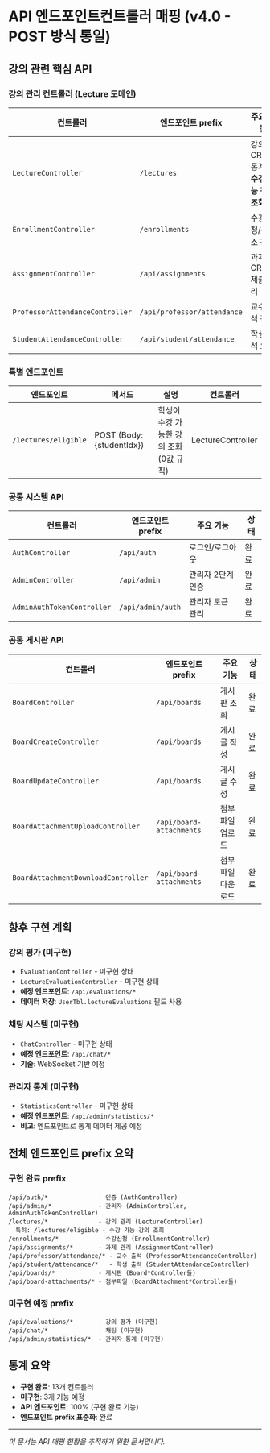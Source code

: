 #  API 엔드포인트컨트롤러 매핑 (v4.0 - POST 방식 통일)

## 강의 관련 핵심 API

### **강의 관리 컨트롤러 (Lecture 도메인)**
| 컨트롤러 | 엔드포인트 prefix | 주요 기능 | 상태 |
|---------|---------------|---------|------|
| `LectureController` | `/lectures` | 강의 CRUD, 통계, **수강 가능 강의 조회** | 완료  |
| `EnrollmentController` | `/enrollments` | 수강신청/취소 관리 | 완료  |
| `AssignmentController` | `/api/assignments` | 과제 CRUD, 제출 관리 | 완료  |
| `ProfessorAttendanceController` | `/api/professor/attendance` | 교수 출석 관리 | 완료  |
| `StudentAttendanceController` | `/api/student/attendance` | 학생 출석 요청 | 완료  |

### **특별 엔드포인트**
| 엔드포인트 | 메서드 | 설명 | 컨트롤러 |
|-----------|-------|------|---------|
| `/lectures/eligible` | POST (Body: {studentIdx}) | 학생이 수강 가능한 강의 조회 (0값 규칙) | LectureController |

### **공통 시스템 API**
| 컨트롤러 | 엔드포인트 prefix | 주요 기능 | 상태 |
|---------|---------------|---------|------|
| `AuthController` | `/api/auth` | 로그인/로그아웃 | 완료  |
| `AdminController` | `/api/admin` | 관리자 2단계 인증 | 완료  |
| `AdminAuthTokenController` | `/api/admin/auth` | 관리자 토큰 관리 | 완료  |

### **공통 게시판 API**
| 컨트롤러 | 엔드포인트 prefix | 주요 기능 | 상태 |
|---------|---------------|---------|------|
| `BoardController` | `/api/boards` | 게시판 조회 | 완료  |
| `BoardCreateController` | `/api/boards` | 게시글 작성 | 완료  |
| `BoardUpdateController` | `/api/boards` | 게시글 수정 | 완료  |
| `BoardAttachmentUploadController` | `/api/board-attachments` | 첨부파일 업로드 | 완료  |
| `BoardAttachmentDownloadController` | `/api/board-attachments` | 첨부파일 다운로드 | 완료  |

## 향후 구현 계획

### **강의 평가 (미구현)**
- `EvaluationController` - 미구현 상태
- `LectureEvaluationController` - 미구현 상태
- **예정 엔드포인트**: `/api/evaluations/*`
- **데이터 저장**: `UserTbl.lectureEvaluations` 필드 사용

### **채팅 시스템 (미구현)**
- `ChatController` - 미구현 상태
- **예정 엔드포인트**: `/api/chat/*`
- **기술**: WebSocket 기반 예정

### **관리자 통계 (미구현)**
- `StatisticsController` - 미구현 상태
- **예정 엔드포인트**: `/api/admin/statistics/*`
- **비고**: 엔드포인트로 통계 데이터 제공 예정

## 전체 엔드포인트 prefix 요약

### **구현 완료 prefix**
```
/api/auth/*              - 인증 (AuthController)
/api/admin/*             - 관리자 (AdminController, AdminAuthTokenController)
/lectures/*              - 강의 관리 (LectureController)
  특히: /lectures/eligible - 수강 가능 강의 조회
/enrollments/*           - 수강신청 (EnrollmentController)
/api/assignments/*       - 과제 관리 (AssignmentController)
/api/professor/attendance/* - 교수 출석 (ProfessorAttendanceController)
/api/student/attendance/*   - 학생 출석 (StudentAttendanceController)
/api/boards/*            - 게시판 (Board*Controller들)
/api/board-attachments/* - 첨부파일 (BoardAttachment*Controller들)
```

### **미구현 예정 prefix**
```
/api/evaluations/*       - 강의 평가 (미구현)
/api/chat/*              - 채팅 (미구현)
/api/admin/statistics/*  - 관리자 통계 (미구현)
```

## 통계 요약

- **구현 완료**: 13개 컨트롤러
- **미구현**: 3개 기능 예정
- **API 엔드포인트**: 100% (구현 완료 기능)
- **엔드포인트 prefix 표준화**: 완료 

---

*이 문서는 API 매핑 현황을 추적하기 위한 문서입니다.*
